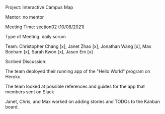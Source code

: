 Project: Interactive Campus Map

Mentor: no mentor

Meeting Time: section02 (10/08/2021)

Type of Meeting: daily scrum

Team: Christopher Chang [x], Janet Zhao [x], Jonathan Wang [x], Max Bonham [x], Sarah Kwon [x], Jason Em [x]

Scribed Discussion:

The team deployed their running app of the "Hello World" program on Heroku. 

The team looked at possible references and guides for the app that members sent on Slack

Janet, Chris, and Max worked on adding stories and TODOs to the Kanban board. 
